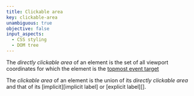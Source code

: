 ```yaml
---
title: Clickable area
key: clickable-area
unambiguous: true
objective: false
input_aspects:
  - CSS styling
  - DOM tree
---
```


The _directly clickable area_ of an element is the set of all viewport coordinates for which the element is the [topmost event target][]

The _clickable area_ of an element is the union of its _directly clickable area_ and that of its [implicit][implicit label] or [explicit label][].

[topmost event target]: https://w3c.github.io/uievents/#topmost-event-target 'CSS definition of Topmost Event Target'
